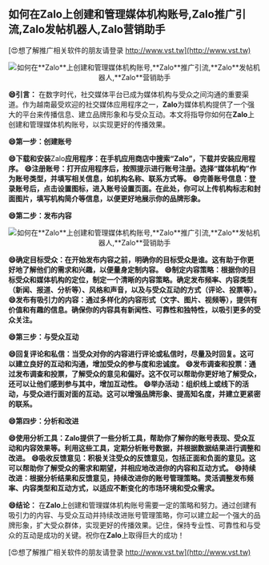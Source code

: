 ## **如何在**Zalo**上创建和管理媒体机构账号,**Zalo**推广引流,**Zalo**发帖机器人,**Zalo**营销助手**

[😍想了解推广相关软件的朋友请登录 http://www.vst.tw](http://www.vst.tw)

 <center><img src="https://vst.tw/MP4/tuiguang/png/4.png" alt="如何在**Zalo**上创建和管理媒体机构账号,**Zalo**推广引流,**Zalo**发帖机器人,**Zalo**营销助手"></center>

**😄引言：**
在数字时代，社交媒体平台已成为媒体机构与受众之间沟通的重要渠道。作为越南最受欢迎的社交媒体应用程序之一，**Zalo**为媒体机构提供了一个强大的平台来传播信息、建立品牌形象和与受众互动。本文将指导你如何在**Zalo**上创建和管理媒体机构账号，以实现更好的传播效果。

**😄第一步：创建账号**

**😄下载和安装**Zalo**应用程序：在手机应用商店中搜索“**Zalo**”，下载并安装应用程序。**
**😄注册账号：打开应用程序后，按照提示进行账号注册。选择“媒体机构”作为账号类型，并填写相关信息，如机构名称、联系方式等。**
**😄完善账号信息：登录账号后，点击设置图标，进入账号设置页面。在此处，你可以上传机构标志和封面图片，填写机构简介等信息，以便更好地展示你的品牌形象。**

**😄第二步：发布内容**

 <center><img src="https://vst.tw/MP4/tuiguang/png/3.png" alt="如何在**Zalo**上创建和管理媒体机构账号,**Zalo**推广引流,**Zalo**发帖机器人,**Zalo**营销助手"></center>

**😄确定目标受众：在开始发布内容之前，明确你的目标受众是谁。这有助于你更好地了解他们的需求和兴趣，以便量身定制内容。**
**😄制定内容策略：根据你的目标受众和媒体机构的定位，制定一个清晰的内容策略。确定发布频率、内容类型（新闻、报道、分析等）、风格和声音，以及与受众互动的方式（评论、投票等）。**
**😄发布有吸引力的内容：通过多样化的内容形式（文字、图片、视频等），提供有价值和有趣的信息。确保你的内容具有新闻性、可靠性和独特性，以吸引更多的受众关注。**

**😄第三步：与受众互动**

**😄回复评论和私信：当受众对你的内容进行评论或私信时，尽量及时回复。这可以建立良好的互动和沟通，增加受众的参与度和忠诚度。**
**😄发布调查和投票：通过发布调查和投票，了解受众的意见和偏好。这不仅可以帮助你更好地了解受众，还可以让他们感到参与其中，增加互动性。**
**😄举办活动：组织线上或线下的活动，与受众进行面对面的互动。这可以增强品牌形象、提高知名度，并建立更紧密的联系。**

**😄第四步：分析和改进**

**😄使用分析工具：**Zalo**提供了一些分析工具，帮助你了解你的账号表现、受众互动和内容效果等。利用这些工具，定期分析账号数据，并根据数据结果进行调整和改进。**
**😄吸收反馈意见：积极关注受众的反馈意见，包括正面和负面的意见。这可以帮助你了解受众的需求和期望，并相应地改进你的内容和互动方式。**
**😄持续改进：根据分析结果和反馈意见，持续改进你的账号管理策略。灵活调整发布频率、内容类型和互动方式，以适应不断变化的市场环境和受众需求。**

**😄结论：**
在**Zalo**上创建和管理媒体机构账号需要一定的策略和努力。通过创建有吸引力的内容、与受众互动并持续改进账号管理策略，你可以建立起一个强大的品牌形象，扩大受众群体，实现更好的传播效果。记住，保持专业性、可靠性和与受众的互动是成功的关键。祝你在**Zalo**上取得巨大的成功！

[😍想了解推广相关软件的朋友请登录 http://www.vst.tw](http://www.vst.tw)



